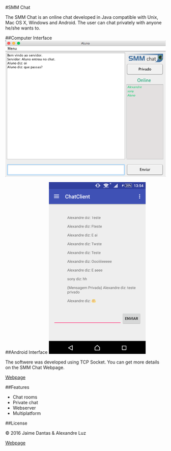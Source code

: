 #SMM Chat

The SMM Chat is an online chat developed in Java compatible with Unix, Mac OS X, Windows and Android. The user can chat privately with anyone he/she wants to.

##Computer Interface
![](https://github.com/jaimedantas/Online-SMM_Chat/blob/master/images/chat_principal.png)

##Android Interface
![](https://github.com/jaimedantas/Online-SMM_Chat/blob/master/images/android_3.png)

The softwere was developed using TCP Socket. You can get more details on the SMM Chat Webpage.

[Webpage](http://jaimedantas.ddns.net/chat.html)

##Features
* Chat rooms
* Private chat
* Webserver
* Multiplatform

##License

© 2016 Jaime Dantas & Alexandre Luz

[Webpage](http://jaimedantas.ddns.net/chat.html)
